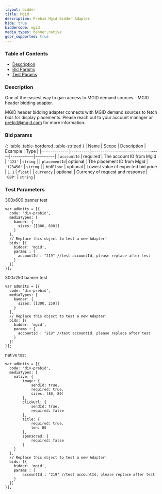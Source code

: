 ```yaml
---
layout: bidder
title: Mgid
description: Prebid Mgid Bidder Adapter.
hide: true
biddercode: mgid
media_types: banner,native
gdpr_supported: true
---
```


### Table of Contents

- [Description](#mgid-bid-desc)
- [Bid Params](#mgid-bid-params)
- [Test Params](#mgid-test-params)

<a name="mgid-bid-desc" />

### Description

One of the easiest way to gain access to MGID demand sources  - MGID header bidding adapter.

MGID header bidding adapter connects with MGID demand sources to fetch bids for display placements. Please reach out to your account manager or <prebid@mgid.com> for more information.

<a name="mgid-bid-params" />

### Bid params

{: .table .table-bordered .table-striped }
| Name         | Scope    | Description                        | Example    | Type     |
|--------------|----------|------------------------------------|------------|----------|
| `accountId`  | required | The account ID from Mgid           | `'123'`    | `string` |
| `placementId`| optional | The placement ID from Mgid         | `'123456'` | `string` |
| `bidFloor`   | optional | Lowest value of expected bid price | `1.1`      | `float`  |
| `currency`   | optional | Currency of request and response   | `'GBP'`    | `string` |


<a name="mgid-test-params" />

### Test Parameters

300x600 banner test
```
var adUnits = [{
  code: 'div-prebid',
  mediaTypes: {
    banner: {
      sizes: [[300, 600]]
    }
  },
  // Replace this object to test a new Adapter!
  bids: [{
    bidder: 'mgid',
    params : {
      accountId : "219" //test accountId, please replace after test
    }
  }]
}];
```

300x250 banner test
```
var adUnits = [{
  code: 'div-prebid',
  mediaTypes: {
    banner: {
      sizes: [[300, 250]]
    }
  },
  // Replace this object to test a new Adapter!
  bids: [{
    bidder: 'mgid',
    params : {
      accountId : "219" //test accountId, please replace after test
    }
  }]
}];
```

native test
```
var adUnits = [{
  code: 'div-prebid',
  mediaTypes: {
    native: {
        image: {
            sendId: true,
            required: true,
            sizes: [80, 80]
        },
        clickUrl: {
            sendId: true,
            required: false
        },
        title: {
            required: true,
            len: 80
        },
        sponsored: {
            required: false
        }
    }
  },
  // Replace this object to test a new Adapter!
  bids: [{
    bidder: 'mgid',
    params : {
        accountId : "219" //test accountId, please replace after test
    }
  }]
}];
```
